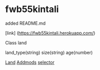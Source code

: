 # fwb55kintali
added README.md

[link] (https://fwb55kintali.herokuapp.com/)

Class land

land_type(string)
size(string)
age(number)

[Land](https://fwb55kintali.herokuapp.com/land)
[Addmods](https://fwb55kintali.herokuapp.com/addmods?rows=3&cols=4)
[selector](https://fwb55kintali.herokuapp.com/selector)
